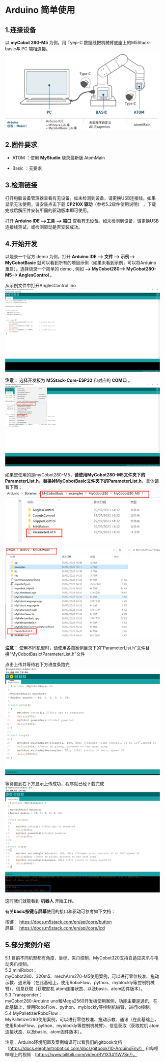 # Arduino 简单使用

## 1.连接设备

以 **myCobot 280-M5** 为例，用 Tyep-C 数据线把机械臂底座上的M5Stack-basic与 PC 端相连接。
![arduino](../../../resource/3-FunctionsAndApplications/6.developmentGuide/Arduino/howToUse/10-2-1-001.jpg)

## 2.固件要求  

* ATOM ：使用 **MyStudio** 烧录最新版 AtomMain

* Basic ：无要求

## 3.检测链接  

打开电脑设备管理器查看有无设备。如未检测到设备，请更换USB连接线，如果显示无法使用，请安装点击下载 **CP210X 驱动**（参考5.2软件使用说明） ，下载完成后解压并安装所需的驱动版本即可使用。

打开 **Arduino IDE -->工具 --> 端口** 查看有无设备。如未检测到设备，请更换USB连接线测试，或检测驱动是否安装成功。

## 4.开始开发

以烧录一个官方 demo 为例，打开 **Arduino IDE --> 文件 --> 示例--> MyCobotBasic** 就可以看到所有的项目示例（如果未看到示例，可以将Arduino重启）。选择烧录一个简单的 demo , 例如 **--> MyCobot280--> MyCobot280-M5--> AnglesControl** 。

从示例文件中打开AnglesControl.ino
![arduino](../../../resource/3-FunctionsAndApplications/6.developmentGuide/Arduino/howToUse/10-2-4-001.png)

**注意：** 选择开发板为 **M5Stack-Core-ESP32** 和对应的 **COM口** 。
![arduino](../../../resource/3-FunctionsAndApplications/6.developmentGuide/Arduino/howToUse/10-2-4-002.png)

如果您使用的是myCobot280-M5，**请使用MyCobot280-M5文件夹下的ParameterList.h，替换掉MyCobotBasic文件夹下的ParameterList.h**，具体请看下图：<br>
![arduino](../../../resource/3-FunctionsAndApplications/6.developmentGuide/Arduino/howToUse/10-2-4-003.png)

![arduino](../../../resource/3-FunctionsAndApplications/6.developmentGuide/Arduino/howToUse/10-2-4-004.png)

**注意：** 使用不同机型时，请使用各自案例目录下的"ParameterList.h"文件替换"MyCobotBasic\ParameterList.h"文件

点击上传并等待右下方进度条跑完<br>
![arduino](../../../resource/3-FunctionsAndApplications/6.developmentGuide/Arduino/howToUse/10-2-4-005.png)

等待直到右下方显示上传成功，程序就已经下载完成
![arduino](../../../resource/3-FunctionsAndApplications/6.developmentGuide/Arduino/howToUse/10-2-4-006.png)

这时我们就能看到 **机器人** 开始工作。

有关**basic按键与屏幕**使用的接口和驱动可参考如下文档：<br>

按键： https://docs.m5stack.com/en/api/core/button <br>
屏幕： https://docs.m5stack.com/en/api/core/lcd <br>

## 5.部分案例介绍
5.1 目前不同机型都有角度、坐标、夹爪控制，MyCobot320支持自适应夹爪与电动夹爪控制。<br>
5.2 miniRobot：<br>
myCobot280、320m5、mechArm270-M5使用案例，可以进行零位校准、拖动示教、通讯等（在此基础上，使用RoboFlow、python、myblockly等控制机械臂）、信息获取（获取舵机 atom连接状态、以及basic、atom固件版本）。<br>
5.3 Transponder：<br>
myCobot280-Arduino uno和Mega2560开发板使用案例，功能主要是通讯，在此基础上，使用RoboFlow、python、myblockly等控制机械臂，进行io控制。<br>
5.4 MyPalletizerRoboFlow：<br>
MyPalletizer260使用案例，可以进行零位校准、拖动示教、通讯（在此基础上，使用RoboFlow、python、myblockly等控制机械臂）、信息获取（获取舵机 atom连接状态、以及basic、atom固件版本）。<br>

注意：Arduino环境配置及案例编译可以看我们的gitbook文档（https://docs.elephantrobotics.com/docs/gitbook/10-ArduinoEnv/） 和哔哩哔哩上的视频 （https://www.bilibili.com/video/BV1X3411W7Sn/）。